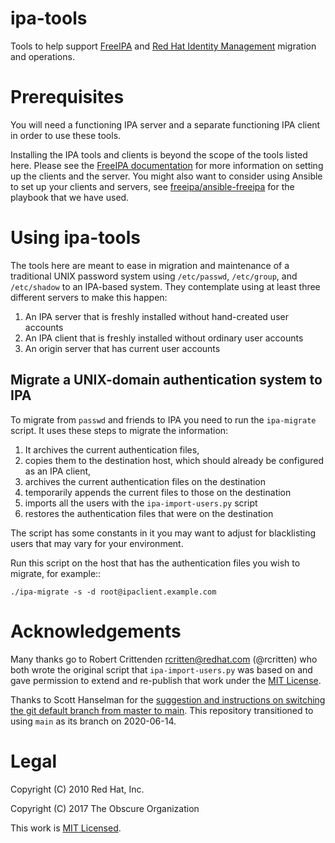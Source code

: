 # ipa-tools
Tools to help support [FreeIPA](https://www.freeipa.org) and [Red Hat Identity Management](https://access.redhat.com/products/identity-management) migration and operations.

# Prerequisites

You will need a functioning IPA server and a separate functioning IPA client in order to use these tools.

Installing the IPA tools and clients is beyond the scope of the tools listed here. Please see the [FreeIPA documentation](https://www.freeipa.org/page/Documentation) for more information on setting up the clients and the server. You might also want to consider using Ansible to set up your clients and servers, see [freeipa/ansible-freeipa](https://github.com/freeipa/ansible-freeipa) for the playbook that we have used.

# Using ipa-tools
The tools here are meant to ease in migration and maintenance of a traditional UNIX password system using `/etc/passwd`, `/etc/group`, and `/etc/shadow` to an IPA-based system. They contemplate using at least three different servers to make this happen:

1. An IPA server that is freshly installed without hand-created user accounts
2. An IPA client that is freshly installed without ordinary user accounts
3. An origin server that has current user accounts

## Migrate a UNIX-domain authentication system to IPA

To migrate from `passwd` and friends to IPA you need to run the `ipa-migrate` script. It uses these steps to migrate the information:

1. It archives the current authentication files, 
2. copies them to the destination host, which should already be configured as an IPA client, 
3. archives the current authentication files on the destination
4. temporarily appends the current files to those on the destination
5. imports all the users with the `ipa-import-users.py` script
6. restores the authentication files that were on the destination

The script has some constants in it you may want to adjust for blacklisting users that may vary for your environment.

Run this script on the host that has the authentication files you wish to migrate, for example::

```
./ipa-migrate -s -d root@ipaclient.example.com
```

# Acknowledgements
Many thanks go to Robert Crittenden <rcritten@redhat.com> (@rcritten) who both wrote the original script that `ipa-import-users.py` was based on and gave permission to extend and re-publish that work under the [MIT License](LICENSE).

Thanks to Scott Hanselman for the [suggestion and instructions on switching the git default branch from master to main](https://www.hanselman.com/blog/EasilyRenameYourGitDefaultBranchFromMasterToMain.aspx). This repository transitioned to using `main` as its branch on 2020-06-14.

# Legal
Copyright (C) 2010 Red Hat, Inc.

Copyright (C) 2017 The Obscure Organization

This work is [MIT Licensed](LICENSE).
